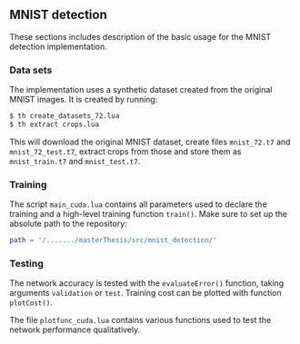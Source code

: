 <a name="thesis.mnist"></a>
## MNIST detection ##

These sections includes description of the basic usage for the MNIST detection
implementation.

### Data sets ###
The implementation uses a synthetic dataset created from the original MNIST
images. It is created by running:
```bash
$ th create_datasets_72.lua
$ th extract crops.lua
```
This will download the original MNIST dataset, create files `mnist_72.t7` and
`mnist_72_test.t7`, extract crops from
those and store them as `mnist_train.t7` and `mnist_test.t7`.

### Training ###
The script `main_cuda.lua` contains all parameters  used to declare the training
and a high-level training function `train()`. Make sure to set up the absolute path to the repository:
```lua
path = '/......./masterThesis/src/mnist_detection/'
```
### Testing ###
The network accuracy is tested with the `evaluateError()` function, taking
arguments `validation` or `test`. Training cost can be plotted with function
`plotCost()`.

The file `plotfunc_cuda.lua` contains various functions used to test the
network performance qualitatively.


